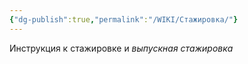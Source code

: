 ```yaml
---
{"dg-publish":true,"permalink":"/WIKI/Стажировка/"}
---
```


Инструкция к стажировке и *выпускная стажировка*
